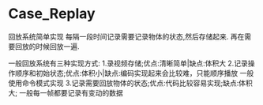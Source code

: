 # Case_Replay
回放系统简单实现
每隔一段时间记录需要记录物体的状态,然后存储起来.
再在需要回放的时候回放一遍.

一般回放系统有三种实现方式:
1.录视频存储;优点:清晰简单|缺点:体积大
2.记录操作顺序和初始状态;优点:体积小|缺点:编码实现起来会比较难，只能顺序播放  一般使用命令模式实现
3.记录需要回放物体的状态;优点:代码比较容易实现;缺点:体积大;   一般每一帧都要记录有变动的数据
